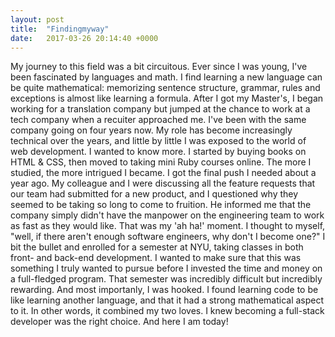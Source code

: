 ```yaml
---
layout: post
title:  "Findingmyway"
date:   2017-03-26 20:14:40 +0000
---
```



My journey to this field was a bit circuitous. Ever since I was young, I've been fascinated by languages and math. I find learning a new language can be quite mathematical: memorizing sentence structure, grammar, rules and exceptions is almost like learning a formula. After I got my Master's, I began working for a translation company but jumped at the chance to work at a tech company when a recuiter approached me. I've been with the same company going on four years now. My role has become increasingly technical over the years, and little by little I was exposed to the world of web development. I wanted to know more. I started by buying books on HTML & CSS, then moved to taking mini Ruby courses online. The more I studied, the more intrigued I became. I got the final push I needed about a year ago. My colleague and I were discussing all the feature requests that our team had submitted for a new product, and I questioned why they seemed to be taking so long to come to fruition. He informed me that the company simply didn't have the manpower on the engineering team to work as fast as they would like. That was my 'ah ha!' moment. I thought to myself, "well, if there aren't enough software engineers, why don't I become one?" I bit the bullet and enrolled for a semester at NYU, taking classes in both front- and back-end development. I wanted to make sure that this was something I truly wanted to pursue before I invested the time and money on a full-fledged program. That semester was incredibly difficult but incredibly rewarding. And most importanly, I was hooked. I found learning code to be like learning another language, and that it had a strong mathematical aspect to it. In other words, it combined my two loves. I knew becoming a full-stack developer was the right choice. And here I am today!
